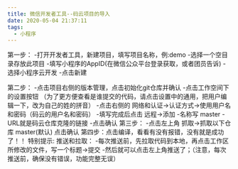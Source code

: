 ```yaml
---
title: 微信开发者工具--码云项目的导入
date: 2020-05-04 21:37:11
tags:
  - 小程序
---
```

第一步：
-打开开发者工具，新建项目，填写项目名称，例:demo
-选择一个空目录存放此项目
-填写小程序的AppID(在微信公众平台登录获取，或者团员告诉)
-选择小程序云开发
-点击新建
<!--more-->
第二步：
-点击项目右侧的版本管理，点击初始化git仓库并确认
-点击工作空间下的设置按钮   （为了更方便查看是谁提交的代码，请点击设置中的通用，把用户编辑一下，改为自己的姓的拼音）
-点击右侧的 网络和认证->认证方式->使用用户名和密码（码云的用户名和密码）
-填写完成后点击 远程->添加
-名称写 master
-URL就是码云仓库克隆的链接
-点击确认
第三步：
-点击左上角 抓取->抓取以下仓库  master(默认) 点击确认
第四步：点击编译，看看有没有报错，没有就是成功了！！
特别提示:
推送和拉取：
-每次推送前，先拉取代码到本地，再点击工作区所修改的文件，写一个标题->提交
-然后就可以点击左上角推送了；（注意，每次推送前，确保没有错误，功能完整无误）
